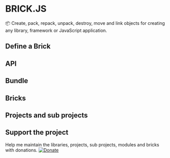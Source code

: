 # BRICK.JS

📦 Create, pack, repack, unpack, destroy, move and link objects for creating any library, framework or JavaScript application.

## Define a Brick

## API

## Bundle

## Bricks

## Projects and sub projects

## Support the project

Help me maintain the libraries, projects, sub projects, modules and bricks with donations.
[![Donate](https://img.shields.io/badge/Donate-PayPal-green.svg)](contact@accessible-web.fr)
